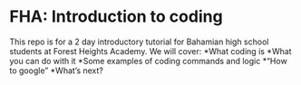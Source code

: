 # FHA: Introduction to coding

This repo is for a 2 day introductory tutorial for Bahamian high school students at Forest Heights Academy. We will cover:
  *What coding is
  *What you can do with it
  *Some examples of coding commands and logic
  *“How to google”
  *What’s next?

